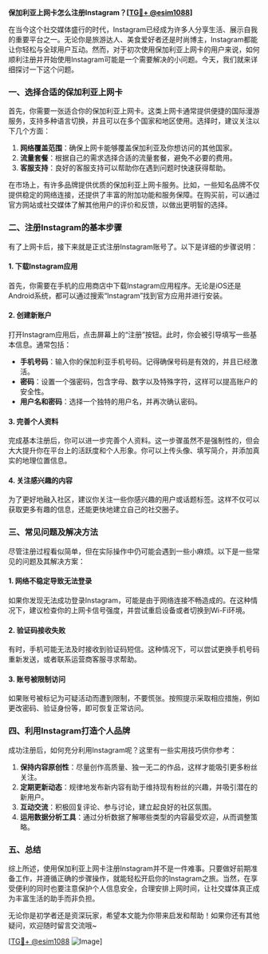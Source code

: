 **保加利亚上网卡怎么注册Instagram？[[TG💪+ @esim1088](https://t.me/s/esim1088)]**

在当今这个社交媒体盛行的时代，Instagram已经成为许多人分享生活、展示自我的重要平台之一。无论你是旅游达人、美食爱好者还是时尚博主，Instagram都能让你轻松与全球用户互动。然而，对于初次使用保加利亚上网卡的用户来说，如何顺利注册并开始使用Instagram可能是一个需要解决的小问题。今天，我们就来详细探讨一下这个问题。

### 一、选择合适的保加利亚上网卡

首先，你需要一张适合你的保加利亚上网卡。这类上网卡通常提供便捷的国际漫游服务，支持多种语言切换，并且可以在多个国家和地区使用。选择时，建议关注以下几个方面：

1. **网络覆盖范围**：确保上网卡能够覆盖保加利亚及你想访问的其他国家。
2. **流量套餐**：根据自己的需求选择合适的流量套餐，避免不必要的费用。
3. **客服支持**：良好的客服支持可以帮助你在遇到问题时快速获得帮助。

在市场上，有许多品牌提供优质的保加利亚上网卡服务。比如，一些知名品牌不仅提供稳定的网络连接，还提供了丰富的附加功能和服务保障。在购买前，可以通过官方网站或社交媒体了解其他用户的评价和反馈，以做出更明智的选择。

### 二、注册Instagram的基本步骤

有了上网卡后，接下来就是正式注册Instagram账号了。以下是详细的步骤说明：

#### 1. 下载Instagram应用

首先，你需要在手机的应用商店中下载Instagram应用程序。无论是iOS还是Android系统，都可以通过搜索“Instagram”找到官方应用并进行安装。

#### 2. 创建新账户

打开Instagram应用后，点击屏幕上的“注册”按钮。此时，你会被引导填写一些基本信息。通常包括：

- **手机号码**：输入你的保加利亚手机号码。记得确保号码是有效的，并且已经激活。
- **密码**：设置一个强密码，包含字母、数字以及特殊字符，这样可以提高账户的安全性。
- **用户名和密码**：选择一个独特的用户名，并再次确认密码。

#### 3. 完善个人资料

完成基本注册后，你可以进一步完善个人资料。这一步骤虽然不是强制性的，但会大大提升你在平台上的活跃度和个人形象。你可以上传头像、填写简介，并添加真实的地理位置信息。

#### 4. 关注感兴趣的内容

为了更好地融入社区，建议你关注一些你感兴趣的用户或话题标签。这样不仅可以获取更多有趣的信息，还能更快地建立自己的社交圈子。

### 三、常见问题及解决方法

尽管注册过程看似简单，但在实际操作中仍可能会遇到一些小麻烦。以下是一些常见的问题及其解决方案：

#### 1. 网络不稳定导致无法登录

如果你发现无法成功登录Instagram，可能是由于网络连接不畅造成的。在这种情况下，建议检查你的上网卡信号强度，并尝试重启设备或者切换到Wi-Fi环境。

#### 2. 验证码接收失败

有时，手机可能无法及时接收到验证码短信。这种情况下，可以尝试更换手机号码重新发送，或者联系运营商客服寻求帮助。

#### 3. 账号被限制访问

如果账号被标记为可疑活动而遭到限制，不要慌张。按照提示采取相应措施，例如更改密码、验证身份等，即可恢复正常访问。

### 四、利用Instagram打造个人品牌

成功注册后，如何充分利用Instagram呢？这里有一些实用技巧供你参考：

1. **保持内容原创性**：尽量创作高质量、独一无二的作品，这样才能吸引更多粉丝关注。
2. **定期更新动态**：规律地发布新内容有助于维持现有粉丝的兴趣，并吸引潜在的新用户。
3. **互动交流**：积极回复评论、参与讨论，建立起良好的社区氛围。
4. **运用数据分析工具**：通过分析数据了解哪些类型的内容最受欢迎，从而调整策略。

### 五、总结

综上所述，使用保加利亚上网卡注册Instagram并不是一件难事。只要做好前期准备工作，并遵循正确的步骤操作，就能轻松开启你的Instagram之旅。当然，在享受便利的同时也要注意保护个人信息安全，合理安排上网时间，让社交媒体真正成为丰富生活的助手而非负担。

无论你是初学者还是资深玩家，希望本文能为你带来启发和帮助！如果你还有其他疑问，欢迎随时留言交流哦~

[[TG💪+ @esim1088](https://t.me/s/esim1088) ![Image](https://i.postimg.cc/4NQfJmqS/Snipaste-2025-05-13-00-14-12.png)]